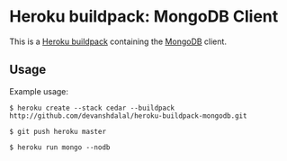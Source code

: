 Heroku buildpack: MongoDB Client
=======================

This is a [Heroku buildpack](http://devcenter.heroku.com/articles/buildpacks) containing the [MongoDB](http://www.mongodb.org/) client.

Usage
-----

Example usage:

    $ heroku create --stack cedar --buildpack http://github.com/devanshdalal/heroku-buildpack-mongodb.git

    $ git push heroku master

    $ heroku run mongo --nodb
